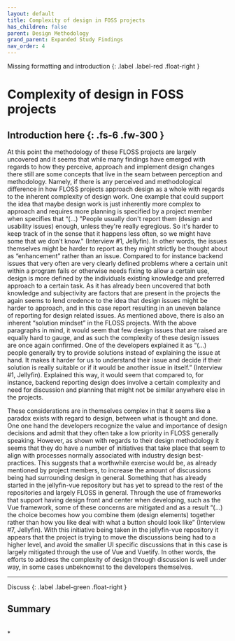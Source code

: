```yaml
---
layout: default
title: Complexity of design in FOSS projects
has_children: false
parent: Design Methodology
grand_parent: Expanded Study Findings
nav_order: 4
---
```

Missing formatting and introduction
{: .label .label-red .float-right }
# Complexity of design in FOSS projects
Introduction here
{: .fs-6 .fw-300 }
---

At this point the methodology of these FLOSS projects are largely uncovered and it seems that while many findings have emerged with regards to how they perceive, approach and implement design changes there still are some concepts that live in the seam between perception and methodology. Namely, if there is any perceived and methodological difference in how FLOSS projects approach design as a whole with regards to the inherent complexity of design work. One example that could support the idea that maybe design work is just inherently more complex to approach and requires more planning is specified by a project member when specifies that “(...) "People usually don't report them (design and usability issues) enough, unless they're really egregious. So it's harder to keep track of in the sense that it happens less often, so we might have some that we don't know." (Interview #1, Jellyfin). In other words, the issues themselves might be harder to report as they might strictly be thought about as “enhancement” rather than an issue. Compared to for instance backend issues that very often are very clearly defined problems where a certain unit within a program fails or otherwise needs fixing to allow a certain use, design is more defined by the individuals existing knowledge and preferred approach to a certain task. As it has already been uncovered that both knowledge and subjectivity are factors that are present in the projects the again seems to lend credence to the idea that design issues might be harder to approach, and in this case report resulting in an uneven balance of reporting for design related issues.
As mentioned above, there is also an inherent “solution mindset” in the FLOSS projects. With the above paragraphs in mind, it would seem that few design issues that are raised are equally hard to gauge, and as such the complexity of these design issues are once again confirmed. One of the developers explained it as “(...) people generally try to provide solutions instead of explaining the issue at hand. It makes it harder for us to understand their issue and decide if their solution is really suitable or if it would be another issue in itself.” (Interview #1, Jellyfin). Explained this way, it would seem that compared to, for instance, backend reporting design does involve a certain complexity and need for discussion and planning that might not be similar anywhere else in the projects.

These considerations are in themselves complex in that it seems like a paradox exists with regard to design, between what is thought and done. One one hand the developers recognize the value and importance of design decisions and admit that they often take a low priority in FLOSS generally speaking. However, as shown with regards to their design methodology it seems that they do have a number of initiatives that take place that seem to align with processes normally associated with industry design best-practices. This suggests that a worthwhile exercise would be, as already mentioned by project members, to increase the amount of discussions being had surrounding design in general. Something that has already started in the jellyfin-vue repository but has yet to spread to the rest of the repositories and largely FLOSS in general. Through the use of frameworks that support having design front and center when developing, such as the Vue framework, some of these concerns are mitigated and as a result “(...) the choice becomes how you combine them (design elements) together rather than how you like deal with what a button should look like” (Interview #7, Jellyfin). With this initiative being taken in the jellyfin-vue repository it appears that the project is trying to move the discussions being had to a higher level, and avoid the smaller UI specific discussions that in this case is largely mitigated through the use of Vue and Vuetify. In other words, the efforts to address the complexity of design through discussion is well under way, in some cases unbeknownst to the developers themselves.  

---
Discuss 
{: .label .label-green .float-right }
## Summary
<br/>
*